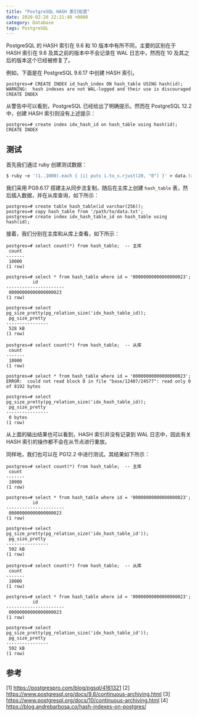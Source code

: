 ```yaml
---
title: "PostgreSQL HASH 索引拾遗"
date: 2020-02-20 22:21:40 +0800
category: Database
tags: PostgreSQL
---
```


PostgreSQL 的 HASH 索引在 9.6 和 10 版本中有所不同，主要的区别在于 HASH 索引在 9.6 及其之前的版本中不会记录在 WAL 日志中，然而在 10 及其之后的版本这个已经被修复了。

例如，下面是在 PostgreSQL 9.6.17 中创建 HASH 索引。

``` pgpsql
postgres=# CREATE INDEX id_hash_index ON hash_table USING hash(id);
WARNING:  hash indexes are not WAL-logged and their use is discouraged
CREATE INDEX
```

从警告中可以看到，PostgreSQL 已经给出了明确提示。然而在 PostgreSQL 12.2 中，创建 HASH 索引则没有上述提示：

``` pgpsql
postgres=# create index idx_hash_id on hash_table using hash(id);
CREATE INDEX
```

<!-- more -->

## 测试

首先我们通过 ruby 创建测试数据：

``` ruby
$ ruby -e '(1..1000).each { |i| puts i.to_s.rjust(20, "0") }' > data.txt
```

我们采用 PG9.6.17 搭建主从同步流复制，随后在主库上创建 `hash_table` 表，然后插入数据，并在从库查询，如下所示：

``` pgpsql
postgres=# create table hash_table(id varchar(256));
postgres=# copy hash_table from '/path/to/data.txt';
postgres=# create index idx_hash_table_id on hash_table using hash(id);
```

接着，我们分别在主库和从库上查看，如下所示：

``` pgpsql
postgres=# select count(*) from hash_table;  -- 主库
 count
-------
 10000
(1 row)

postgres=# select * from hash_table where id = '00000000000000000023';
          id
----------------------
 00000000000000000023
(1 row)

postgres=# select pg_size_pretty(pg_relation_size('idx_hash_table_id));
 pg_size_pretty
----------------
 528 kB
(1 row)

postgres=# select count(*) from hash_table;  -- 从库
 count
-------
 10000
(1 row)

postgres=# select * from hash_table where id = '00000000000000000023';
ERROR:  could not read block 0 in file "base/12407/24577": read only 0 of 8192 bytes

postgres=# select pg_size_pretty(pg_relation_size('idx_hash_table_id));
 pg_size_pretty
----------------
 0 bytes
(1 row)
```

从上面的输出结果也可以看到，HASH 索引并没有记录到 WAL 日志中，因此有关 HASH 索引的操作都不会在从节点进行重放。

同样地，我们也可以在 PG12.2 中进行测试。其结果如下所示：

``` pgpsql
postgres=# select count(*) from hash_table;  -- 主库
 count
-------
 10000
(1 row)

postgres=# select * from hash_table where id = '00000000000000000023';
          id
----------------------
 00000000000000000023
(1 row)

postgres=# select pg_size_pretty(pg_relation_size('idx_hash_table_id'));
 pg_size_pretty
----------------
 592 kB
(1 row)

postgres=# select count(*) from hash_table;  -- 从库
 count
-------
 10000
(1 row)

postgres=# select * from hash_table where id = '00000000000000000023';
          id
----------------------
 00000000000000000023
(1 row)

postgres=# select pg_size_pretty(pg_relation_size('idx_hash_table_id'));
 pg_size_pretty
----------------
 592 kB
(1 row)
```

## 参考

[1] https://postgrespro.com/blog/pgsql/4161321
[2] https://www.postgresql.org/docs/9.6/continuous-archiving.html
[3] https://www.postgresql.org/docs/10/continuous-archiving.html
[4] https://blog.andrebarbosa.co/hash-indexes-on-postgres/
